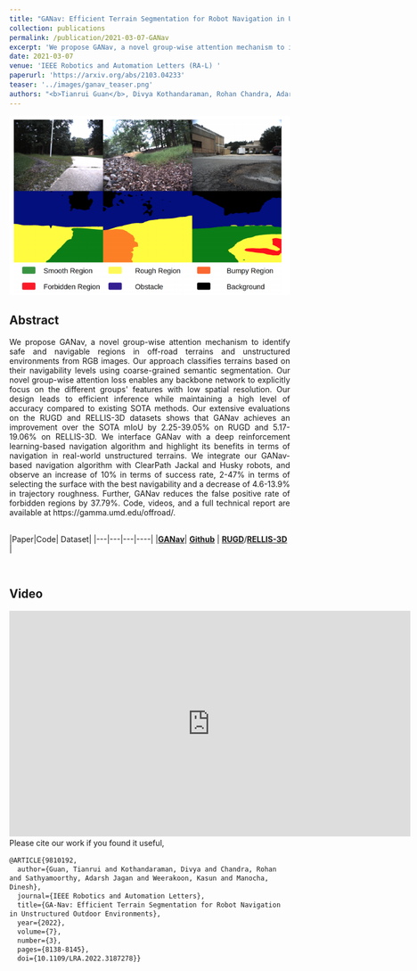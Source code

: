 ```yaml
---
title: "GANav: Efficient Terrain Segmentation for Robot Navigation in Unstructured Outdoor Environments"
collection: publications
permalink: /publication/2021-03-07-GANav
excerpt: 'We propose GANav, a novel group-wise attention mechanism to identify safe and navigable regions in off-road terrains and unstructured environments from RGB images. Our approach classifies terrains based on their navigability levels using coarse-grained semantic segmentation. Our novel group-wise attention loss enables any backbone network to explicitly focus on the different groups features with low spatial resolution. Our design leads to efficient inference while maintaining a high level of accuracy compared to existing SOTA methods.'
date: 2021-03-07
venue: 'IEEE Robotics and Automation Letters (RA-L) '
paperurl: 'https://arxiv.org/abs/2103.04233'
teaser: '../images/ganav_teaser.png'
authors: "<b>Tianrui Guan</b>, Divya Kothandaraman, Rohan Chandra, Adarsh Jagan Sathyamoorthy, Kasun Weerakoon, Dinesh Manocha"
---
```

<p style="text-align:center;">
<img src="../images/ganav_teaser.png" width="600">
</p>

## Abstract
<div style="text-align: justify">We propose GANav, a novel group-wise attention mechanism to identify safe and navigable regions in off-road terrains and unstructured environments from RGB images. Our approach classifies terrains based on their navigability levels using coarse-grained semantic segmentation. Our novel group-wise attention loss enables any backbone network to explicitly focus on the different groups' features with low spatial resolution. Our design leads to efficient inference while maintaining a high level of accuracy compared to existing SOTA methods. Our extensive evaluations on the RUGD and RELLIS-3D datasets shows that GANav achieves an improvement over the SOTA mIoU by 2.25-39.05% on RUGD and 5.17-19.06% on RELLIS-3D. We interface GANav with a deep reinforcement learning-based navigation algorithm and highlight its benefits in terms of navigation in real-world unstructured terrains. We integrate our GANav-based navigation algorithm with ClearPath Jackal and Husky robots, and observe an increase of 10% in terms of success rate, 2-47% in terms of selecting the surface with the best navigability and a decrease of 4.6-13.9% in trajectory roughness. Further, GANav reduces the false positive rate of forbidden regions by 37.79%. Code, videos, and a full technical report are available at https://gamma.umd.edu/offroad/.</div>
<br>

|Paper|Code| Dataset|
|---|---|---|----|
|[**GANav**](https://arxiv.org/abs/2103.04233)| [**Github**](https://github.com/rayguan97/GANav-offroad) |    [**RUGD**](http://rugd.vision/)/[**RELLIS-3D**](https://unmannedlab.github.io/research/RELLIS-3D) |

<br>

## Video
<iframe width="720" height="405" src="https://www.youtube.com/embed/QN5FKakQwfo" frameborder="0" allow="accelerometer; autoplay; encrypted-media; gyroscope; picture-in-picture" allowfullscreen></iframe>

<br>
Please cite our work if you found it useful,

```
@ARTICLE{9810192,
  author={Guan, Tianrui and Kothandaraman, Divya and Chandra, Rohan and Sathyamoorthy, Adarsh Jagan and Weerakoon, Kasun and Manocha, Dinesh},
  journal={IEEE Robotics and Automation Letters}, 
  title={GA-Nav: Efficient Terrain Segmentation for Robot Navigation in Unstructured Outdoor Environments}, 
  year={2022},
  volume={7},
  number={3},
  pages={8138-8145},
  doi={10.1109/LRA.2022.3187278}}
```

